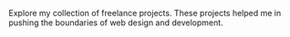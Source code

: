 Explore my collection of freelance projects. These projects helped me in pushing the boundaries of web design and development.
